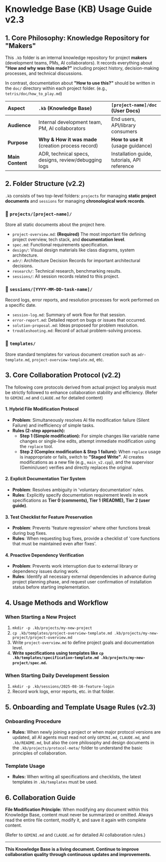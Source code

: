 # Knowledge Base (KB) Usage Guide v2.3

## 1. Core Philosophy: Knowledge Repository for "Makers"

This `.kb` folder is an internal knowledge repository for project **makers** (development teams, PMs, AI collaborators). It records everything about **"How and why was this made?"** including project history, decision-making processes, and technical discussions.

In contrast, documentation about **"How to use this?"** should be written in the `doc/` directory within each project folder. (e.g., `tetris/doc/how_to_play.md`)

| Aspect | `.kb` (Knowledge Base) | `[project-name]/doc` (User Docs) |
| :--- | :--- | :--- |
| **Audience** | Internal development team, PM, AI collaborators | End users, API/library consumers |
| **Purpose** | **Why & How it was made** (creation process record) | **How to use it** (usage guidance) |
| **Main Content** | ADR, technical specs, designs, review/debugging logs | Installation guide, tutorials, API reference |

## 2. Folder Structure (v2.2)

`.kb` consists of two top-level folders: `projects` for managing **static project documents** and `sessions` for managing **chronological work records**.

### 📂 `projects/[project-name]/`
Store all static documents about the project here.

-   `project-overview.md`: **(Required)** The most important file defining project overview, tech stack, and **documentation level**.
-   `spec.md`: Functional requirements specification.
-   `design/`: Visual design materials like class diagrams, system architecture.
-   `adr/`: Architecture Decision Records for important architectural decisions.
-   `research/`: Technical research, benchmarking results.
-   `sessions/`: All session records related to this project.

### 📂 `sessions/[YYYY-MM-DD-task-name]/`
Record logs, error reports, and resolution processes for work performed on a specific date.

-   `session-log.md`: Summary of work flow for that session.
-   `error-report.md`: Detailed report on bugs or issues that occurred.
-   `solution-proposal.md`: Ideas proposed for problem resolution.
-   `troubleshooting.md`: Record of actual problem-solving process.

### 📂 `templates/`
Store standard templates for various document creation such as `adr-template.md`, `project-overview-template.md`, etc.

## 3. Core Collaboration Protocol (v2.2)

The following core protocols derived from actual project log analysis must be strictly followed to enhance collaboration stability and efficiency. (Refer to `GEMINI.md` and `CLAUDE.md` for detailed content)

#### 1. Hybrid File Modification Protocol
- **Problem**: Simultaneously resolves AI file modification failure (Silent Failure) and inefficiency of simple tasks.
- **Rules (2-step approach):**
    - **Step 1 (Simple modification):** For simple changes like variable name changes or single-line edits, attempt immediate modification using the `replace` tool.
    - **Step 2 (Complex modification & Step 1 failure):** When `replace` usage is inappropriate or fails, switch to **"Staged Write"**. AI creates modifications as a new file (e.g., `main_v2.cpp`), and the supervisor (Gemini/user) verifies and directly replaces the original.

#### 2. Explicit Documentation Tier System
- **Problem**: Resolves ambiguity in 'voluntary documentation' rules.
- **Rules**: Explicitly specify documentation requirement levels in work specifications as **Tier 0 (comments), Tier 1 (README), Tier 2 (user guide)**.

#### 3. Test Checklist for Feature Preservation
- **Problem**: Prevents 'feature regression' where other functions break during bug fixes.
- **Rules**: When requesting bug fixes, provide a checklist of 'core functions that must be maintained even after fixes'.

#### 4. Proactive Dependency Verification
- **Problem**: Prevents work interruption due to external library or dependency issues during work.
- **Rules**: Identify all necessary external dependencies in advance during project planning phase, and request user confirmation of installation status before starting implementation.

## 4. Usage Methods and Workflow

### When Starting a New Project
1.  `mkdir -p .kb/projects/my-new-project`
2.  `cp .kb/templates/project-overview-template.md .kb/projects/my-new-project/project-overview.md`
3.  Write `project-overview.md` to define project goals and documentation level.
4.  **Write specifications using templates like `cp .kb/templates/specification-template.md .kb/projects/my-new-project/spec.md`.**

### When Starting Daily Development Session
1.  `mkdir -p .kb/sessions/2025-08-16-feature-login`
2.  Record work logs, error reports, etc. in that folder.

## 5. Onboarding and Template Usage Rules (v2.3)

### Onboarding Procedure
- **Rules:** When newly joining a project or when major protocol versions are updated, all AI agents must read not only `GEMINI.md`, `CLAUDE.md`, and `.kb/README.md`, but also the core philosophy and design documents in the `.kb/projects/protocol-meta/` folder to understand the basic principles of collaboration.

### Template Usage
- **Rules:** When writing all specifications and checklists, the latest templates in `.kb/templates` must be used.

## 6. Collaboration Guide

**File Modification Principle:** When modifying any document within this Knowledge Base, content must never be summarized or omitted. Always read the entire file content, modify it, and save it again with complete content.

(Refer to `GEMINI.md` and `CLAUDE.md` for detailed AI collaboration rules.)

---
**This Knowledge Base is a living document. Continue to improve collaboration quality through continuous updates and improvements.**